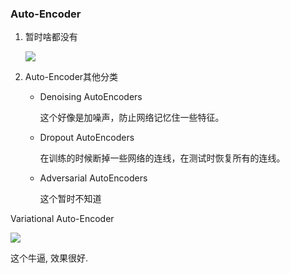 ### Auto-Encoder

1. 暂时啥都没有

   ![](https://tva1.sinaimg.cn/large/0082zybply1gbrajovyp4j31fq0pmk0q.jpg)

2. Auto-Encoder其他分类

   - Denoising AutoEncoders

     这个好像是加噪声，防止网络记忆住一些特征。

   - Dropout AutoEncoders

     在训练的时候断掉一些网络的连线，在测试时恢复所有的连线。

   - Adversarial AutoEncoders

     这个暂时不知道

   

Variational Auto-Encoder

![](https://tva1.sinaimg.cn/large/0082zybply1gbre0zgobdj319a0nkqfx.jpg)

这个牛逼, 效果很好. 



